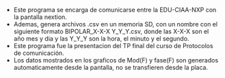 - Este programa se encarga de comunicarse entre la EDU-CIAA-NXP con la pantalla nextion.
- Ademas, genera archivos .csv en un memoria SD, con un nombre con el siguiente formato BIPOLAR_X-X-X Y_Y_Y.csv, donde las X-X-X son el año mes y dia y las Y_Y_Y son la hora, el minuto y el segundo.
- Este programa fue la presentacion del TP final del curso de Protocolos de comunicación.
- Los datos mostrados en los graficos de Mod(F) y fase(F) son generados automaticamente desde la pantalla, no se transfieren desde la placa.
